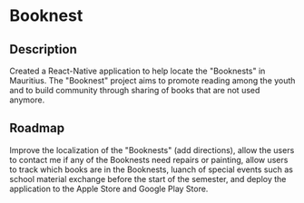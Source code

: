 # Booknest
## Description
Created a React-Native application to help locate the "Booknests" in Mauritius. The "Booknest" project aims to promote reading among the youth and to build community through sharing of books that are not used anymore.

## Roadmap
Improve the localization of the "Booknests" (add directions), allow the users to contact me if any of the Booknests need repairs or painting, allow users to track which books are in the Booknests, luanch of special events such as school material exchange before the start of the semester, and deploy the application to the Apple Store and Google Play Store.

